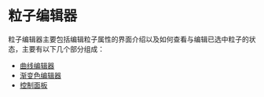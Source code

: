 # 粒子编辑器

粒子编辑器主要包括编辑粒子属性的界面介绍以及如何查看与编辑已选中粒子的状态，主要有以下几个部分组成：

- [曲线编辑器](curve-editor.md)
- [渐变色编辑器](gradient-editor.md)
- [控制面板](particle-effect-panel.md)